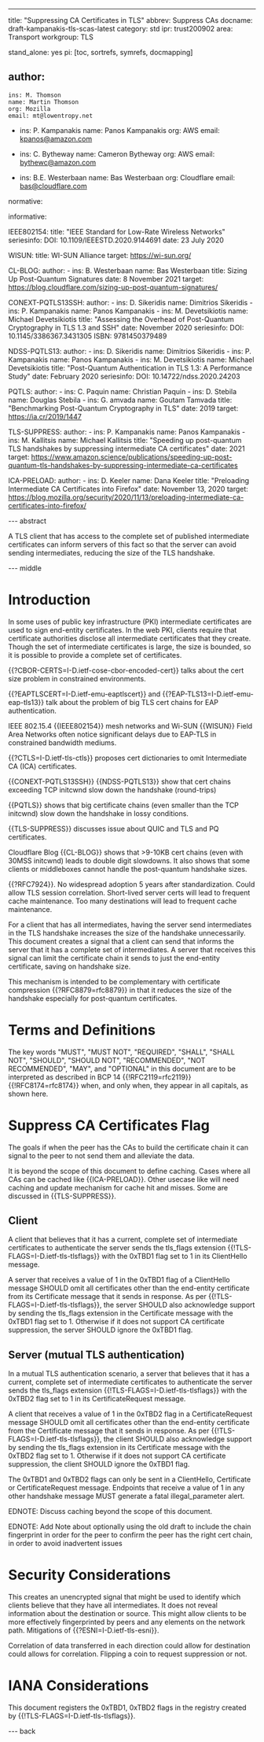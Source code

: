 ---
title: "Suppressing CA Certificates in TLS"
abbrev: Suppress CAs
docname: draft-kampanakis-tls-scas-latest
category: std
ipr: trust200902
area: Transport
workgroup: TLS

stand_alone: yes
pi: [toc, sortrefs, symrefs, docmapping]

author:
  -
    ins: M. Thomson
    name: Martin Thomson
    org: Mozilla
    email: mt@lowentropy.net

  -
    ins: P. Kampanakis
    name: Panos Kampanakis
    org: AWS
    email: kpanos@amazon.com

  -
    ins: C. Bytheway
    name: Cameron Bytheway
    org: AWS
    email: bythewc@amazon.com

  -
    ins: B.E. Westerbaan
    name: Bas Westerbaan
    org: Cloudflare
    email: bas@cloudflare.com

normative:


informative:

  IEEE802154:
    title: "IEEE Standard for Low-Rate Wireless Networks"
    seriesinfo:
      DOI: 10.1109/IEEESTD.2020.9144691
    date: 23 July 2020

  WISUN:
    title: WI-SUN Alliance
    target: https://wi-sun.org/

  CL-BLOG:
    author:
      -
        ins: B. Westerbaan
        name: Bas Westerbaan
    title: Sizing Up Post-Quantum Signatures
    date: 8 November 2021
    target: https://blog.cloudflare.com/sizing-up-post-quantum-signatures/

  CONEXT-PQTLS13SSH:
    author:
      -
        ins: D. Sikeridis
        name: Dimitrios Sikeridis
      -
        ins: P. Kampanakis
        name: Panos Kampanakis
      -
        ins: M. Devetsikiotis
        name: Michael Devetsikiotis
    title: "Assessing the Overhead of Post-Quantum Cryptography in TLS 1.3 and SSH"
    date: November 2020
    seriesinfo:
      DOI: 10.1145/3386367.3431305
      ISBN: 9781450379489

  NDSS-PQTLS13:
    author:
      -
        ins: D. Sikeridis
        name: Dimitrios Sikeridis
      -
        ins: P. Kampanakis
        name: Panos Kampanakis
      -
        ins: M. Devetsikiotis
        name: Michael Devetsikiotis
    title: "Post-Quantum Authentication in TLS 1.3: A Performance Study"
    date: February 2020
    seriesinfo:
      DOI: 10.14722/ndss.2020.24203

  PQTLS:
    author:
      -
        ins: C. Paquin
        name: Christian Paquin
      -
        ins: D. Stebila
        name: Douglas Stebila
      -
        ins: G. amvada
        name: Goutam Tamvada
    title: "Benchmarking Post-Quantum Cryptography in TLS"
    date: 2019
    target: https://ia.cr/2019/1447

  TLS-SUPPRESS:
    author:
      -
        ins: P. Kampanakis
        name: Panos Kampanakis
      -
        ins: M. Kallitsis
        name: Michael Kallitsis
    title: "Speeding up post-quantum TLS handshakes by suppressing intermediate CA certificates"
    date: 2021
    target: https://www.amazon.science/publications/speeding-up-post-quantum-tls-handshakes-by-suppressing-intermediate-ca-certificates

  ICA-PRELOAD:
    author:
      -
        ins: D. Keeler
        name: Dana Keeler
    title: "Preloading Intermediate CA Certificates into Firefox"
    date: November 13, 2020
    target: https://blog.mozilla.org/security/2020/11/13/preloading-intermediate-ca-certificates-into-firefox/


--- abstract

A TLS client that has access to the complete set of published intermediate
certificates can inform servers of this fact so that the server can avoid
sending intermediates, reducing the size of the TLS handshake.


--- middle

# Introduction

In some uses of public key infrastructure (PKI) intermediate certificates are
used to sign end-entity certificates.  In the web PKI, clients require that
certificate authorities disclose all intermediate certificates that they
create.  Though the set of intermediate certificates is large, the size is
bounded, so it is possible to provide a complete set of certificates.

{{?CBOR-CERTS=I-D.ietf-cose-cbor-encoded-cert}} talks about the cert size
problem in constrained environments.

{{?EAPTLSCERT=I-D.ietf-emu-eaptlscert}} and {{?EAP-TLS13=I-D.ietf-emu-eap-tls13}}
talk about the problem of big TLS cert chains for EAP authentication.

IEEE 802.15.4 {{IEEE802154}} mesh networks and Wi-SUN {{WISUN}} Field Area Networks  often notice significant delays due to EAP-TLS in constrained bandwidth mediums.

{{?CTLS=I-D.ietf-tls-ctls}} proposes cert dictionaries to omit
Intermediate CA (ICA) certificates.

{{CONEXT-PQTLS13SSH}} {{NDSS-PQTLS13}} show that cert chains exceeding TCP initcwnd slow down the handshake (round-trips)

{{PQTLS}} shows that big certificate chains (even smaller than the TCP initcwnd) slow down the handshake in lossy conditions.

{{TLS-SUPPRESS}} discusses issue about QUIC and TLS and PQ certificates.

Cloudflare Blog {{CL-BLOG}} shows that >9-10KB cert chains (even with 30MSS initcwnd) leads to double digit slowdowns. It also shows that some clients or middleboxes cannot handle the post-quantum handshake sizes.

{{?RFC7924}}. No widespread adoption 5 years after standardization.
Could allow TLS session correlation. Short-lived server certs will lead to frequent cache maintenance. Too many destinations will lead to frequent cache maintenance.

For a client that has all intermediates, having the server send intermediates
in the TLS handshake increases the size of the handshake unnecessarily.  This
document creates a signal that a client can send that informs the server that
it has a complete set of intermediates.  A server that receives this signal can
limit the certificate chain it sends to just the end-entity certificate, saving
on handshake size.

This mechanism is intended to be complementary with certificate compression
{{?RFC8879=rfc8879}} in that it reduces the size of the handshake especially
for post-quantum certificates.



# Terms and Definitions

The key words "MUST", "MUST NOT", "REQUIRED", "SHALL", "SHALL
NOT", "SHOULD", "SHOULD NOT", "RECOMMENDED", "NOT RECOMMENDED",
"MAY", and "OPTIONAL" in this document are to be interpreted as
described in BCP 14 {{!RFC2119=rfc2119}} {{!RFC8174=rfc8174}} when,
and only when, they appear in all capitals, as shown here.


# Suppress CA Certificates Flag

The goals if when the peer has the CAs to build the certificate chain
it can signal to the peer to not send them and alleviate the data.

It is beyond the scope of this document to define caching. Cases where
all CAs can be cached like {{ICA-PRELOAD}}. Other usecase like will need caching and update  mechanism for cache hit and misses. Some are discussed in {{TLS-SUPPRESS}}.

## Client

A client that believes that it has a current, complete set of intermediate
certificates to authenticate the server sends the tls_flags extension
{{!TLS-FLAGS=I-D.ietf-tls-tlsflags}} with the 0xTBD1 flag set to 1 in
its ClientHello message.

A server that receives a value of 1 in the 0xTBD1 flag of a ClientHello
message SHOULD omit all certificates other than the end-entity certificate
from its Certificate message that it sends in response. As per
{{!TLS-FLAGS=I-D.ietf-tls-tlsflags}}, the server SHOULD also acknowledge
support by sending the tls_flags extension in the Certificate message
with the 0xTBD1 flag set to 1. Otherwise if it does not support CA
certificate suppression, the server SHOULD ignore the 0xTBD1 flag.

## Server (mutual TLS authentication)

In a mutual TLS authentication scenario, a server that believes that it
has a current, complete set of intermediate certificates to authenticate
the server sends the tls_flags extension {{!TLS-FLAGS=I-D.ietf-tls-tlsflags}}
with the 0xTBD2 flag set to 1 in its CertificateRequest message.

A client that receives a value of 1 in the 0xTBD2 flag in a CertificateRequest
message SHOULD omit all certificates other than the end-entity certificate
from the Certificate message that it sends in response. As per
{{!TLS-FLAGS=I-D.ietf-tls-tlsflags}}, the client SHOULD also acknowledge
support by sending the tls_flags extension in its Certificate message
with the 0xTBD2 flag set to 1. Otherwise if it does not support CA
certificate suppression, the client SHOULD ignore the 0xTBD1 flag.

The 0xTBD1 and 0xTBD2 flags can only be sent in a ClientHello, Certificate
or CertificateRequest message. Endpoints that receive a value of 1 in
any other handshake message MUST generate a fatal illegal_parameter alert.

EDNOTE: Discuss caching  beyond the scope of this document.

EDNOTE: Add Note about optionally using the old draft to include the chain fingerprint in order for the peer to confirm the peer has the right cert chain, in order to avoid inadvertent issues

# Security Considerations

This creates an unencrypted signal that might be used to identify which clients
believe that they have all intermediates. It does not reveal information about the destination or
source. This might allow clients to be more
effectively fingerprinted by peers and any elements on the network path.
Mitigations of {{?ESNI=I-D.ietf-tls-esni}}.

Correlation of data transferred in each direction could allow for destination could allows for correlation. Flipping a coin to request suppression
or not.


# IANA Considerations

This document registers the 0xTBD1, 0xTBD2 flags in the registry created by
{{!TLS-FLAGS=I-D.ietf-tls-tlsflags}}.


--- back

